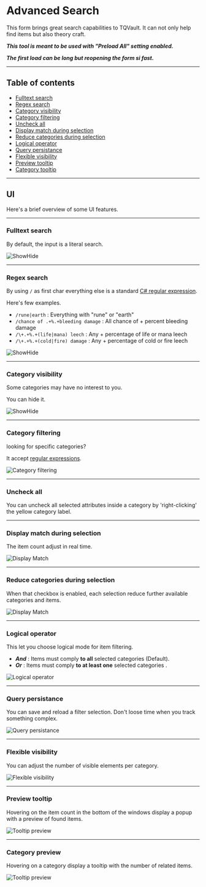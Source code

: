 # Advanced Search

This form brings great search capabilities to TQVault.
It can not only help find items but also theory craft.

_**This tool is meant to be used with "Preload All" setting enabled.**_

_**The first load can be long but reopening the form si fast.**_

---

## Table of contents
+ [Fulltext search](#Fulltext)
+ [Regex search](#Regex)
+ [Category visibility](#ShowHide)
+ [Category filtering](#CategoryFilter)
+ [Uncheck all](#UncheckAll)
+ [Display match during selection](#DispMatch)
+ [Reduce categories during selection](#Reduce)
+ [Logical operator](#AndOr)
+ [Query persistance](#Query)
+ [Flexible visibility](#Flexible)
+ [Preview tooltip](#Preview)
+ [Category tooltip](#CategoryPreview)

---

## <a id="UI"></a>UI
Here's a brief overview of some UI features.

---

### <a id="Fulltext"></a>Fulltext search
By default, the input is a literal search.

![ShowHide](advancedsearch/fulltext.png)

---

### <a id="Regex"></a>Regex search

By using `/` as first char everything else is a standard [C# regular expression](https://docs.microsoft.com/en-us/dotnet/standard/base-types/regular-expression-language-quick-reference).

Here's few examples.

- `/rune|earth` : Everything with "rune" or "earth"
- `/chance of .+%.+bleeding damage` : All chance of + percent bleeding damage
- `/\+.+%.+(life|mana) leech` : Any + percentage of life or mana leech
- `/\+.+%.+(cold|fire) damage` : Any + percentage of cold or fire leech

![ShowHide](advancedsearch/regex.png)

---

### <a id="ShowHide"></a>Category visibility
Some categories may have no interest to you.

You can hide it.

![ShowHide](advancedsearch/showhide.png)

---

### <a id="CategoryFilter"></a>Category filtering
looking for specific categories?

It accept [regular expressions](#Regex).

![Category filtering](advancedsearch/categoryfilter.png)

---

### <a id="UncheckAll"></a>Uncheck all
You can uncheck all selected attributes inside a category by 'right-clicking' the yellow category label.

---

### <a id="DispMatch"></a>Display match during selection
The item count adjust in real time.

![Display Match](advancedsearch/displaymatch.png)

---

### <a id="Reduce"></a>Reduce categories during selection
When that checkbox is enabled, each selection reduce further available categories and items.

![Display Match](advancedsearch/reduce.png)

---

### <a id="AndOr"></a>Logical operator
This let you choose logical mode for item filtering.
- _**And**_ : Items must comply **to all** selected categories (Default). 
- _**Or**_ :  Items must comply **to at least one** selected categories .

![Logical operator](advancedsearch/andor.png)

---

### <a id="Query"></a>Query persistance
You can save and reload a filter selection.
Don't loose time when you track something complex.

![Query persistance](advancedsearch/query.png)

---

### <a id="Flexible"></a>Flexible visibility
You can adjust the number of visible elements per category.

![Flexible visibility](advancedsearch/flexible.png)

---

### <a id="Preview"></a>Preview tooltip
Hovering on the item count in the bottom of the windows display a popup with a preview of found items.

![Tooltip preview](advancedsearch/tooltippreview.png)

---

### <a id="CategoryPreview"></a>Category preview
Hovering on a category display a tooltip with the number of related items.

![Tooltip preview](advancedsearch/tooltipitemcount.png)

